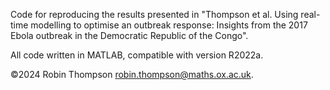 Code for reproducing the results presented in "Thompson et al. Using real-time modelling to optimise an outbreak response: Insights from the 2017 Ebola outbreak in the Democratic Republic of the Congo".

All code written in MATLAB, compatible with version R2022a.

©2024 Robin Thompson <robin.thompson@maths.ox.ac.uk>.
